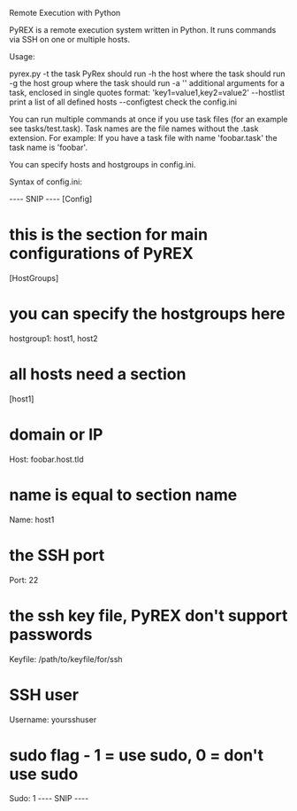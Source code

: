 Remote Execution with Python

PyREX is a remote execution system written in Python. It runs commands via SSH
on one or multiple hosts. 

Usage:

pyrex.py <parameters>
  -t <task>		the task PyRex should run
  -h <host>		the host where the task should run
  -g <group>	    	the host group where the task should run
  -a '<arguments>'	additional arguments for a task, enclosed in single quotes
     			format: 'key1=value1,key2=value2'
  --hostlist		print a list of all defined hosts
  --configtest		check the config.ini

You can run multiple commands at once if you use task files
(for an example see tasks/test.task). Task names are the file names without the
.task extension. For example: If you have a task file with name 'foobar.task' the
task name is 'foobar'.

You can specify hosts and hostgroups in config.ini.

Syntax of config.ini:

---- SNIP ----
[Config]
# this is the section for main configurations of PyREX

[HostGroups]
# you can specify the hostgroups here
hostgroup1: host1, host2

# all hosts need a section
[host1]
# domain or IP
Host: foobar.host.tld
# name is equal to section name
Name: host1
# the SSH port
Port: 22
# the ssh key file, PyREX don't support passwords
Keyfile: /path/to/keyfile/for/ssh
# SSH user
Username: yoursshuser
# sudo flag - 1 = use sudo, 0 = don't use sudo
Sudo: 1 
---- SNIP ----

